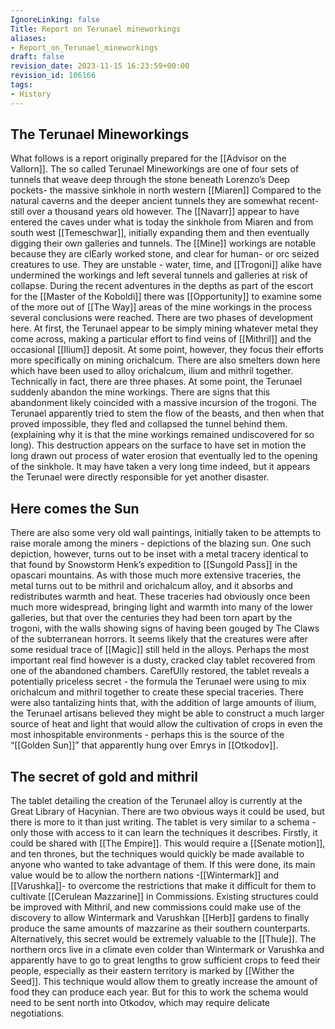 ```yaml
---
IgnoreLinking: false
Title: Report on Terunael mineworkings
aliases:
- Report_on_Terunael_mineworkings
draft: false
revision_date: 2023-11-15 16:23:59+00:00
revision_id: 106166
tags:
- History
---
```


## The Terunael Mineworkings
What follows is a report originally prepared for the [[Advisor on the Vallorn]].
The so called Terunael Mineworkings are one of four sets of tunnels that weave deep through the stone beneath Lorenzo’s Deep pockets- the massive sinkhole in north western [[Miaren]]
Compared to the natural caverns and the deeper ancient tunnels they are somewhat recent- still over a thousand years old however. The [[Navarr]] appear to have entered the caves under what is today the sinkhole from Miaren and from south west [[Temeschwar]], initially expanding them and then eventually digging their own galleries and tunnels. 
The [[Mine]] workings are notable because they are clEarly worked stone, and clear for human- or orc seized creatures to use. They are unstable - water, time, and [[Trogoni]] alike have undermined the workings and left several tunnels and galleries at risk of collapse. During the recent adventures in the depths as part of the escort for the [[Master of the Koboldi]] there was [[Opportunity]] to examine some of the more out of [[The Way]] areas of the mine workings in the process several conclusions were reached.
There are two phases of development here. At first, the Terunael appear to be simply mining whatever metal they come across, making a particular effort to find veins of [[Mithril]] and the occasional [[Ilium]] deposit. At some point, however, they focus their efforts more specifically on mining orichalcum. There are also smelters down here which have been used to alloy orichalcum, ilium and mithril together. Technically in fact, there are three phases. At some point, the Terunael suddenly abandon the mine workings. There are signs that this abandonment likely coincided with a massive incursion of the trogoni. The Terunael apparently tried to stem the flow of the beasts, and then when that proved impossible, they fled and collapsed the tunnel behind them. (explaining why it is that the mine workings remained undiscovered for so long).
This destruction appears on the surface to have set in motion the long drawn out process of water erosion that eventually led to the opening of the sinkhole. It may have taken a very long time indeed, but it appears the Terunael were directly responsible for yet another disaster. 
## Here comes the Sun
There are also some very old wall paintings, initially taken to be attempts to raise morale among the miners - depictions of the blazing sun. One such depiction, however, turns out to be inset with a metal tracery identical to that found by Snowstorm Henk’s expedition to [[Sungold Pass]] in the opascari mountains. As with those much more extensive traceries, the metal turns out to be mithril and orichalcum alloy, and it absorbs and redistributes warmth and heat. 
These traceries had obviously once been much more widespread, bringing light and warmth into many of the lower galleries, but that over the centuries they had been torn apart by the trogoni, with the walls showing signs of having been gouged by The Claws of the subterranean horrors. It seems likely that the creatures were after some residual trace of [[Magic]] still held in the alloys.
Perhaps the most important real find however is a dusty, cracked clay tablet recovered from one of the abandoned chambers. CarefUlly restored, the tablet reveals a potentially priceless secret - the formula the Terunael were using to mix orichalcum and mithril together to create these special traceries. There were also tantalizing hints that, with the addition of large amounts of ilium, the Terunael artisans believed they might be able to construct a much larger source of heat and light that would allow the cultivation of crops in even the most inhospitable environments - perhaps this is the source of the “[[Golden Sun]]” that apparently hung over Emrys in [[Otkodov]].
## The secret of gold and mithril
The tablet detailing the creation of the Terunael alloy is currently at the Great Library of Hacynian. There are two obvious ways it could be used, but there is more to it than just writing. The tablet is very similar to a schema - only those with access to it can learn the techniques it describes.
Firstly, it could be shared with [[The Empire]]. This would require a [[Senate motion]], and ten thrones, but the techniques would quickly be made available to anyone who wanted to take advantage of them. If this were done, its main value would be to allow the northern nations -[[Wintermark]] and [[Varushka]]- to overcome the restrictions that make it difficult for them to cultivate [[Cerulean Mazzarine]] in Commissions. Existing structures could be improved with Mithril, and new commissions could make use of the discovery to allow Wintermark and Varushkan [[Herb]] gardens to finally produce the same amounts of mazzarine as their southern counterparts.
Alternatively, this secret would be extremely valuable to the [[Thule]]. The northern orcs live in a climate even colder than Wintermark or Varushka and apparently have to go to great lengths to grow sufficient crops to feed their people, especially as their eastern territory is marked by [[Wither the Seed]]. This technique would allow them to greatly increase the amount of food they can produce each year. But for this to work the schema would need to be sent north into Otkodov, which may require delicate negotiations.